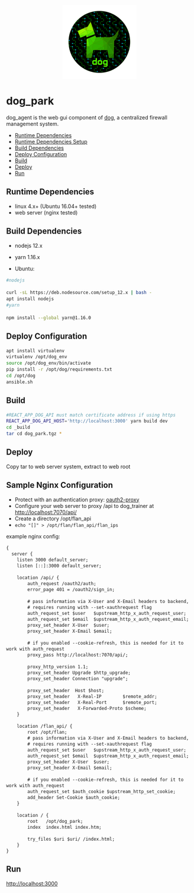 <p align="center">
  <img src="../images/dog-segmented-green.network-200x200.png">
</p>

<h1>dog_park</h1>

dog_agent is the web gui component of [dog](https://github.com/Phonebooth/dog),
a centralized firewall management system.

- [Runtime Dependencies](#runtime-dependencies)
- [Runtime Dependencies Setup](#runtime-dependencies-setup)
- [Build Dependencies](#build-dependencies)
- [Deploy Configuration](#deploy-configuration)
- [Build](#build-release)
- [Deploy](#deploy)
- [Run](#run)

## Runtime Dependencies

- linux 4.x+ (Ubuntu 16.04+ tested)
- web server (nginx tested)

## Build Dependencies

- nodejs 12.x
- yarn 1.16.x

- Ubuntu:

```bash
#nodejs

curl -sL https://deb.nodesource.com/setup_12.x | bash -
apt install nodejs 
#yarn

npm install --global yarn@1.16.0
```

## Deploy Configuration

```bash
apt install virtualenv
virtualenv /opt/dog_env
source /opt/dog_env/bin/activate
pip install -r /opt/dog/requirements.txt
cd /opt/dog
ansible.sh
```

## Build

```bash
#REACT_APP_DOG_API must match certificate address if using https
REACT_APP_DOG_API_HOST='http://localhost:3000' yarn build dev
cd _build
tar cd dog_park.tgz *
```

## Deploy

Copy tar to web server system, extract to web root

## Sample Nginx Configuration

- Protect with an authentication proxy: [oauth2-proxy](https://oauth2-proxy.github.io/oauth2-proxy/)
- Configure your web server to proxy /api to dog_trainer at [http://localhost:7070/api/](http://localhost:7070/api/)
- Create a directory /opt/flan_api
- ```echo "[]" > /opt/flan/flan_api/flan_ips```

example nginx config:

```nginx
{
  server {
    listen 3000 default_server;
    listen [::]:3000 default_server;

    location /api/ {
        auth_request /oauth2/auth;
        error_page 401 = /oauth2/sign_in;
    
        # pass information via X-User and X-Email headers to backend,
        # requires running with --set-xauthrequest flag
        auth_request_set $user   $upstream_http_x_auth_request_user;
        auth_request_set $email  $upstream_http_x_auth_request_email;
        proxy_set_header X-User  $user;
        proxy_set_header X-Email $email;
    
        # if you enabled --cookie-refresh, this is needed for it to work with auth_request
        proxy_pass http://localhost:7070/api/;
    
        proxy_http_version 1.1;
        proxy_set_header Upgrade $http_upgrade;
        proxy_set_header Connection "upgrade";
    
        proxy_set_header  Host $host;
        proxy_set_header   X-Real-IP        $remote_addr;
        proxy_set_header   X-Real-Port      $remote_port;
        proxy_set_header   X-Forwarded-Proto $scheme;
    }

    location /flan_api/ {
        root /opt/flan;
        # pass information via X-User and X-Email headers to backend,
        # requires running with --set-xauthrequest flag
        auth_request_set $user   $upstream_http_x_auth_request_user;
        auth_request_set $email  $upstream_http_x_auth_request_email;
        proxy_set_header X-User  $user;
        proxy_set_header X-Email $email;
    
        # if you enabled --cookie-refresh, this is needed for it to work with auth_request
        auth_request_set $auth_cookie $upstream_http_set_cookie;
        add_header Set-Cookie $auth_cookie;
    }

    location / {
        root   /opt/dog_park;
        index  index.html index.htm;

        try_files $uri $uri/ /index.html;
    } 
}
```

## Run

[http://localhost:3000](http://localhost:3000)
